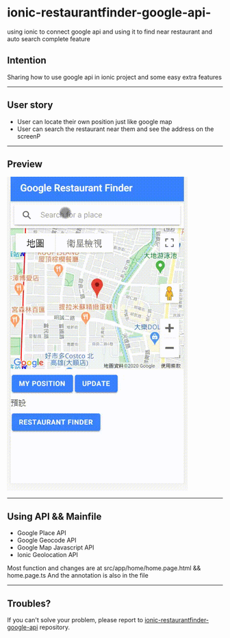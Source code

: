 # ionic-restaurantfinder-google-api-
using ionic to connect google api and using it to find near restaurant and auto search complete feature
## Intention 


Sharing how to use google api in ionic project and some easy extra features

--------------------------------------
## User story

- User can locate their own position just like google map
- User can search the restaurant near them and see the address on the screenP

--------------------------------------
## Preview

![image](https://github.com/hardco2020/ionic-restaurantfinder-google-api-/blob/master/20200313_155012.gif)

--------------------------------------

## Using API && Mainfile

- Google Place API
- Google Geocode API
- Google Map Javascript API
- Ionic Geolocation API

Most function and changes are at src/app/home/home.page.html && home.page.ts
And the annotation is also in the file

--------------------------------------

## Troubles?

If you can't solve your problem, please report to [ionic-restaurantfinder-google-api](https://github.com/hardco2020/ionic-restaurantfinder-google-api-/edit/master) repository.
